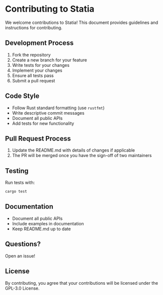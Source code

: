 # Contributing to Statia

We welcome contributions to Statia! This document provides guidelines and instructions for contributing.

## Development Process

1. Fork the repository
2. Create a new branch for your feature
3. Write tests for your changes
4. Implement your changes
5. Ensure all tests pass
6. Submit a pull request

## Code Style

- Follow Rust standard formatting (use `rustfmt`)
- Write descriptive commit messages
- Document all public APIs
- Add tests for new functionality

## Pull Request Process

1. Update the README.md with details of changes if applicable
2. The PR will be merged once you have the sign-off of two maintainers

## Testing

Run tests with:
```bash
cargo test
```

## Documentation

- Document all public APIs
- Include examples in documentation
- Keep README.md up to date

## Questions?

Open an issue!

## License

By contributing, you agree that your contributions will be licensed under the GPL-3.0 License.